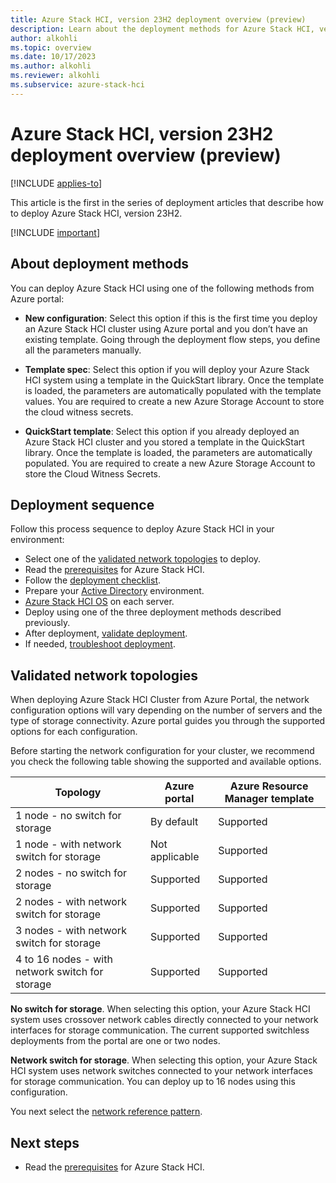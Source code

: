 ```yaml
---
title: Azure Stack HCI, version 23H2 deployment overview (preview)
description: Learn about the deployment methods for Azure Stack HCI, version 23H2 (preview).
author: alkohli
ms.topic: overview
ms.date: 10/17/2023
ms.author: alkohli
ms.reviewer: alkohli
ms.subservice: azure-stack-hci
---
```


# Azure Stack HCI, version 23H2 deployment overview (preview)

[!INCLUDE [applies-to](../../includes/hci-applies-to-23h2.md)]

This article is the first in the series of deployment articles that describe how to deploy Azure Stack HCI, version 23H2.

[!INCLUDE [important](../../includes/hci-preview.md)]

## About deployment methods

You can deploy Azure Stack HCI using one of the following methods from Azure portal:

- **New configuration**: Select this option if this is the first time you deploy an Azure Stack HCI cluster using Azure portal and you don’t have an existing template. Going through the deployment flow steps, you define all the parameters manually.

- **Template spec**: Select this option if you will deploy your Azure Stack HCI system using a template in the QuickStart library. Once the template is loaded, the parameters are automatically populated with the template values. You are required to create a new Azure Storage Account to store the cloud witness secrets.

- **QuickStart template**: Select this option if you already deployed an Azure Stack HCI cluster and you stored a template in the QuickStart library. Once the template is loaded, the parameters are automatically populated. You are required to create a new Azure Storage Account to store the Cloud Witness Secrets.


## Deployment sequence

Follow this process sequence to deploy Azure Stack HCI in your environment:

- Select one of the [validated network topologies](#validated-network-topologies) to deploy.
- Read the [prerequisites](../index.yml) for Azure Stack HCI.
- Follow the [deployment checklist](deployment-checklist.md).
- Prepare your [Active Directory](deployment-prep-active-directory.md) environment.
- [Azure Stack HCI OS](deployment-install-os.md) on each server.
- Deploy using one of the three deployment methods described previously.
- After deployment, [validate deployment](../index.yml).
- If needed, [troubleshoot deployment](../index.yml).

## Validated network topologies

When deploying Azure Stack HCI Cluster from Azure Portal, the network configuration options will vary depending on the number of servers and the type of storage connectivity. Azure portal guides you through the supported options for each configuration. 

Before starting the network configuration for your cluster, we recommend you check the following table showing the supported and available options.

|Topology|Azure portal|Azure Resource Manager template|
|---|---|---|
|1 node - no switch for storage|By default|Supported|
1 node - with network switch for storage|Not applicable|Supported|
2 nodes - no switch for storage|Supported|Supported|
2 nodes - with network switch for storage|Supported|Supported|
3 nodes - with network switch for storage|Supported|Supported|
4 to 16 nodes - with network switch for storage|Supported|Supported|

**No switch for storage**. When selecting this option, your Azure Stack HCI system uses crossover network cables directly connected to your network interfaces for storage communication. The current supported switchless deployments from the portal are one or two nodes.

**Network switch for storage**. When selecting this option, your Azure Stack HCI system uses network switches connected to your network interfaces for storage communication. You can deploy up to 16 nodes using this configuration.

You next select the [network reference pattern](../plan/choose-network-pattern.md).

## Next steps

- Read the [prerequisites](../index.yml) for Azure Stack HCI.
